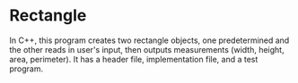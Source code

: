 # Rectangle
In C++, this program creates two rectangle objects, one predetermined and the other reads in user's input, then outputs measurements (width, height, area, perimeter). It has a header file, implementation file, and a test program. 

